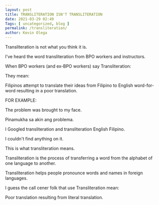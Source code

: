 ```yaml
--- 
layout: post 
title: TRANSLITERATION ISN'T TRANSLITERATION 
date: 2021-03-29 02:49
Tags: [ uncategorized, blog ]
permalink: /transliteration/ 
author: Kevin Olega 
--- 
```

Transliteration is not what you think it is.

I've heard the word transliteration from BPO workers and instructors.

When BPO workers (and ex-BPO workers) say Transliteration:

They mean:

Filipinos attempt to translate their ideas from Filipino to English word-for-word resulting in a poor translation.

FOR EXAMPLE:

The problem was brought to my face.

Pinamukha sa akin ang problema.

I Googled transliteration and transliteration English Filipino.

I couldn't find anything on it.

This is what transliteration means.

Transliteration is the process of transferring a word from the alphabet of one language to another. 

Transliteration helps people pronounce words and names in foreign languages.


I guess the call cener folk that use Transliteration mean:

Poor translation resulting from literal translation.